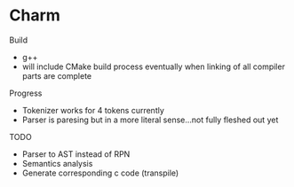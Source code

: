 # Charm

Build
- g++
- will include CMake build process eventually when linking of all compiler parts are complete

Progress
- Tokenizer works for 4 tokens currently
- Parser is paresing but in a more literal sense...not fully fleshed out yet

TODO
- Parser to AST instead of RPN
- Semantics analysis
- Generate corresponding c code (transpile)
